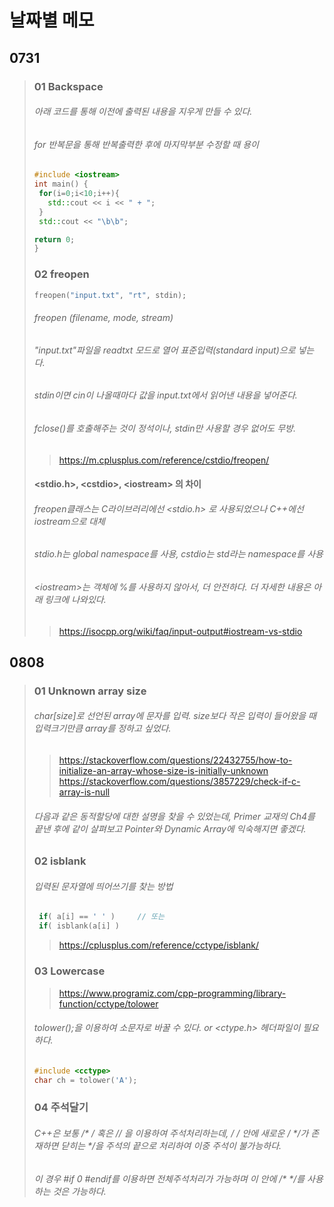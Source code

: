 # 날짜별 메모

## 0731
> ### 01 Backspace
> ###### 아래 코드를 통해 이전에 출력된 내용을 지우게 만들 수 있다.
> ###### for 반복문을 통해 반복출력한 후에 마지막부분 수정할 때 용이
>    ```cpp
>    #include <iostream>
>    int main() {
>     for(i=0;i<10;i++){
>       std::cout << i << " + ";
>     }
>     std::cout << "\b\b";
> 
>    return 0;
>    }
>    ```
> ### 02 freopen
>
>    ```cpp
>    freopen("input.txt", "rt", stdin);
>    ```
>  
>	###### freopen (filename, mode, stream)
>	###### "input.txt"파일을 readtxt 모드로 열어 표준입력(standard input)으로 넣는다.
> ###### stdin이면 cin이 나올때마다 값을 input.txt에서 읽어낸 내용을 넣어준다.
>  ###### fclose()를 호출해주는 것이 정석이나, stdin만 사용할 경우 없어도 무방.
> > <a> https://m.cplusplus.com/reference/cstdio/freopen/
> #### <stdio.h>, \<cstdio\>, \<iostream\> 의 차이
>	###### freopen클래스는 C라이브러리에선 <stdio.h> 로 사용되었으나 C++에선 iostream으로 대체
>	###### stdio.h는 global namespace를 사용, cstdio는 std라는 namespace를 사용
>
>	###### \<iostream\>는 객체에 %를 사용하지 않아서, 더 안전하다. 더 자세한 내용은 아래 링크에 나와있다.
> > <a> https://isocpp.org/wiki/faq/input-output#iostream-vs-stdio
  
  
## 0808
  > ### 01 Unknown array size
  > ###### char[size]로 선언된 array에 문자를 입력. size보다 작은 입력이 들어왔을 때 입력크기만큼 array를 정하고 싶었다.
  > > <a> https://stackoverflow.com/questions/22432755/how-to-initialize-an-array-whose-size-is-initially-unknown
  > > <a> https://stackoverflow.com/questions/3857229/check-if-c-array-is-null
  > ###### 다음과 같은 동적할당에 대한 설명을 찾을 수 있었는데, Primer 교재의 Ch4를 끝낸 후에 같이 살펴보고 Pointer와 Dynamic Array에 익숙해지면 좋겠다.
  >
  > ### 02 isblank
  > ###### 입력된 문자열에 띄어쓰기를 찾는 방법
>    ```cpp
>     if( a[i] == ' ' )     // 또는
>     if( isblank(a[i] )
>   ```
  > > <a> https://cplusplus.com/reference/cctype/isblank/
  >
  > ### 03 Lowercase
  > > <a> https://www.programiz.com/cpp-programming/library-function/cctype/tolower
  > ###### tolower();을 이용하여 소문자로 바꿀 수 있다. <cctype> or <ctype.h> 헤더파일이 필요하다.
>   ```cpp
  > #include <cctype>
  > char ch = tolower('A');
>   ```
  > ### 04 주석달기
  > ###### C++은 보통 /* */ 혹은 // 을 이용하여 주석처리하는데, /* */ 안에 새로운 /* */가 존재하면 닫히는 */을 주석의 끝으로 처리하여 이중 주석이 불가능하다.
  > ###### 이 경우 #if 0 #endif를 이용하면 전체주석처리가 가능하며 이 안에 /* */를 사용하는 것은 가능하다.
